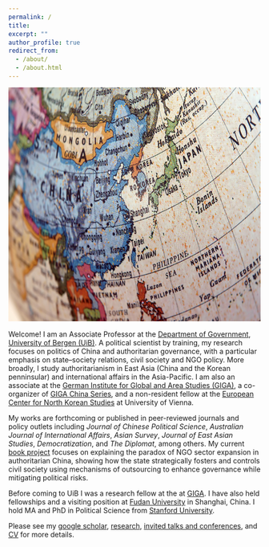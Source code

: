 ```yaml
---
permalink: /
title:
excerpt: ""
author_profile: true
redirect_from:
  - /about/
  - /about.html
---
```

<img src="https://github.com/ehsong/ehsong.github.io/blob/master/images/east_asia_resized.jpg?raw=true" width="700" height="466">

Welcome! I am an Associate Professor at the [Department of Government](https://www.uib.no/en/gov), [University of Bergen (UiB)](https://www.uib.no/en). A political scientist by training, my research focuses on politics of China and authoritarian governance, with a particular emphasis on state–society relations, civil society and NGO policy. More broadly, I study authoritarianism in East Asia (China and the Korean penninsular) and international affairs in the Asia-Pacific. I am also an associate at the [German Institute for Global and Area Studies (GIGA)](https://www.giga-hamburg.de/en/), a co-organizer of [GIGA China Series](https://www.giga-hamburg.de/en/events/conferences-and-workshops/giga-china-series), and a non-resident fellow at the [European Center for North Korean Studies](https://ecnk.univie.ac.at/) at University of Vienna. 

My works are forthcoming or published in peer-reviewed journals and policy outlets including *Journal of Chinese Political Science*, *Australian Journal of International Affairs*, *Asian Survey*, *Journal of East Asian Studies*, *Democratization*, and *The Diplomat*, among others. My current [book project](https://esthersong.org/book/) focuses on explaining the paradox of NGO sector expansion in authoritarian China, showing how the state strategically fosters and controls civil society using mechanisms of outsourcing to enhance governance while mitigating political risks.

Before coming to UiB I was a research fellow at the at [GIGA](https://www.giga-hamburg.de/en/). I have also held fellowships and a visiting position at [Fudan University](https://www.fudan.edu.cn/en/) in Shanghai, China. I hold MA and PhD in Political Science from [Stanford University](https://stanford.edu). 

Please see my [google scholar](https://scholar.google.com/citations?user=0TXDcZUAAAAJ&hl=en), [research](https://ehsong.github.io/research/), [invited talks and conferences](https://ehsong.github.io/talks/), and [CV](https://ehsong.github.io/cv/) for more details.
